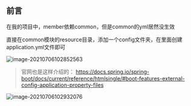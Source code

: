 ## 前言

在我的项目中，member依赖common，但是common的yml居然没生效



直接在common模块的resource目录，添加一个config文件夹，在里面创建application.yml文件即可



![image-20210706102852563](https://gitee.com/SaulJWu/blog-images/raw/master/images/20210706102852.png)



> 官网也是这样介绍的：
> https://docs.spring.io/spring-boot/docs/current/reference/htmlsingle/#boot-features-external-config-application-property-files



![image-20210706102932076](https://gitee.com/SaulJWu/blog-images/raw/master/images/20210706102932.png)

